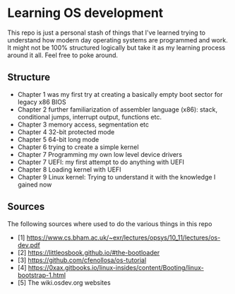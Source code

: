 # Learning OS development

This repo is just a personal stash of things that I've learned trying to understand how modern day operating systems are programmed and work. It might not be 100% structured logically but take it as my learning process around it all.
Feel free to poke around.

## Structure

* Chapter 1 was my first try at creating a basically empty boot sector for legacy x86 BIOS
* Chapter 2 further familiarization of assembler language (x86): stack, conditional jumps, interrupt output, functions etc.
* Chapter 3 memory access, segmentation etc
* Chapter 4 32-bit protected mode
* Chapter 5 64-bit long mode
* Chapter 6 trying to create a simple kernel
* Chapter 7 Programming my own low level device drivers
* Chapter 7 UEFI: my first attempt to do anything with UEFI
* Chapter 8 Loading kernel with UEFI
* Chapter 9 Linux kernel: Trying to understand it with the knowledge I gained now 
## Sources
The following sources where used to do the various things in this repo

* [1] https://www.cs.bham.ac.uk/~exr/lectures/opsys/10_11/lectures/os-dev.pdf
* [2] https://littleosbook.github.io/#the-bootloader
* [3] https://github.com/cfenollosa/os-tutorial
* [4] https://0xax.gitbooks.io/linux-insides/content/Booting/linux-bootstrap-1.html
* [5] The wiki.osdev.org websites
